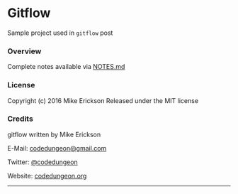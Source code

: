# Gitflow

Sample project used in `gitflow` post

### Overview

Complete notes available via [NOTES.md](https://github.com/mikeerickson/gitflow/blob/master/NOTES.md)

### License

Copyright (c) 2016 Mike Erickson
Released under the MIT license

### Credits

gitflow written by Mike Erickson

E-Mail: [codedungeon@gmail.com](mailto:codedungeon@gmail.com)

Twitter: [@codedungeon](http://twitter.com/codedungeon)

Website: [codedungeon.org](http://codedungeon.org)

***

